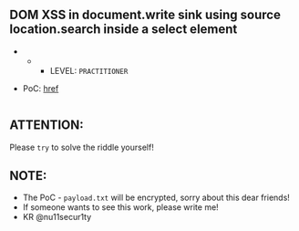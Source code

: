 ## DOM XSS in document.write sink using source location.search inside a select element

- - - LEVEL: `PRACTITIONER`

- PoC: [href](https://streamable.com/qsd7nx)

![]()

## ATTENTION:
Please `try` to solve the riddle yourself!

## NOTE:
- The PoC - `payload.txt` will be encrypted, sorry about this dear friends! 
- If someone wants to see this work, please write me!
- KR @nu11secur1ty

